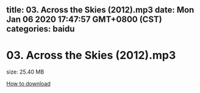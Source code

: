 
title: 03. Across the Skies (2012).mp3
date: Mon Jan 06 2020 17:47:57 GMT+0800 (CST)    
categories: baidu
---

# 03. Across the Skies (2012).mp3
size: 25.40 MB
 
 

[How to download](https://bpcam.bemobtrk.com/go/2ceec3aa-1ca2-46d6-b9ff-aaa5c184517c?jno=2531)